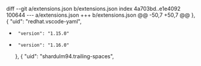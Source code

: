 diff --git a/extensions.json b/extensions.json
index 4a703bd..e1e4092 100644
--- a/extensions.json
+++ b/extensions.json
@@ -50,7 +50,7 @@
     },
     {
       "uid": "redhat.vscode-yaml",
-      "version": "1.15.0"
+      "version": "1.16.0"
     },
     {
       "uid": "shardulm94.trailing-spaces",
